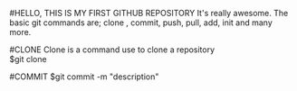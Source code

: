 #HELLO, THIS IS MY FIRST GITHUB REPOSITORY
It's really awesome.
The basic git commands are;
clone , commit, push, pull, add, init and many more.

#CLONE 
Clone is a command use to clone a repository  
$git clone

#COMMIT 
$git commit <filename> -m "description"